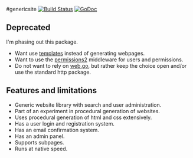#genericsite [![Build Status](https://travis-ci.org/xyproto/genericsite.svg?branch=master)](https://travis-ci.org/xyproto/genericsite) [![GoDoc](https://godoc.org/github.com/xyproto/genericsite?status.svg)](http://godoc.org/github.com/xyproto/genericsite)

Deprecated
----------

I'm phasing out this package.

* Want use [templates](https://github.com/unrolled/render) instead of generating webpages.
* Want to use the [permissions2](https://github.com/xyproto/permissions2) middleware for users and permissions.
* Do not want to rely on [web.go](https://github.com/hoisie/web), but rather keep the choice open and/or use the standard http package.

Features and limitations
------------------------

* Generic website library with search and user administration.
* Part of an experiment in procedural generation of websites.
* Uses procedural generation of html and css extensively.
* Has a user login and registration system.
* Has an email confirmation system.
* Has an admin panel.
* Supports subpages.
* Runs at native speed.
